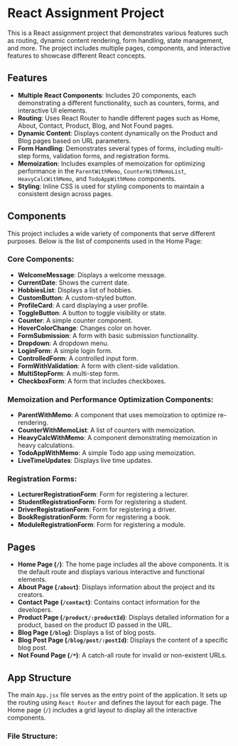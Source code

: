 # React Assignment Project

This is a React assignment project that demonstrates various features such as routing, dynamic content rendering, form handling, state management, and more. The project includes multiple pages, components, and interactive features to showcase different React concepts.

## Features

- **Multiple React Components**: Includes 20 components, each demonstrating a different functionality, such as counters, forms, and interactive UI elements.
- **Routing**: Uses React Router to handle different pages such as Home, About, Contact, Product, Blog, and Not Found pages.
- **Dynamic Content**: Displays content dynamically on the Product and Blog pages based on URL parameters.
- **Form Handling**: Demonstrates several types of forms, including multi-step forms, validation forms, and registration forms.
- **Memoization**: Includes examples of memoization for optimizing performance in the `ParentWithMemo`, `CounterWithMemoList`, `HeavyCalcWithMemo`, and `TodoAppWithMemo` components.
- **Styling**: Inline CSS is used for styling components to maintain a consistent design across pages.
  
## Components

This project includes a wide variety of components that serve different purposes. Below is the list of components used in the Home Page:

### Core Components:
- **WelcomeMessage**: Displays a welcome message.
- **CurrentDate**: Shows the current date.
- **HobbiesList**: Displays a list of hobbies.
- **CustomButton**: A custom-styled button.
- **ProfileCard**: A card displaying a user profile.
- **ToggleButton**: A button to toggle visibility or state.
- **Counter**: A simple counter component.
- **HoverColorChange**: Changes color on hover.
- **FormSubmission**: A form with basic submission functionality.
- **Dropdown**: A dropdown menu.
- **LoginForm**: A simple login form.
- **ControlledForm**: A controlled input form.
- **FormWithValidation**: A form with client-side validation.
- **MultiStepForm**: A multi-step form.
- **CheckboxForm**: A form that includes checkboxes.

### Memoization and Performance Optimization Components:
- **ParentWithMemo**: A component that uses memoization to optimize re-rendering.
- **CounterWithMemoList**: A list of counters with memoization.
- **HeavyCalcWithMemo**: A component demonstrating memoization in heavy calculations.
- **TodoAppWithMemo**: A simple Todo app using memoization.
- **LiveTimeUpdates**: Displays live time updates.

### Registration Forms:
- **LecturerRegistrationForm**: Form for registering a lecturer.
- **StudentRegistrationForm**: Form for registering a student.
- **DriverRegistrationForm**: Form for registering a driver.
- **BookRegistrationForm**: Form for registering a book.
- **ModuleRegistrationForm**: Form for registering a module.

## Pages

- **Home Page (`/`)**: The home page includes all the above components. It is the default route and displays various interactive and functional elements.
- **About Page (`/about`)**: Displays information about the project and its creators.
- **Contact Page (`/contact`)**: Contains contact information for the developers.
- **Product Page (`/product/:productId`)**: Displays detailed information for a product, based on the product ID passed in the URL.
- **Blog Page (`/blog`)**: Displays a list of blog posts.
- **Blog Post Page (`/blog/post/:postId`)**: Displays the content of a specific blog post.
- **Not Found Page (`/*`)**: A catch-all route for invalid or non-existent URLs.

## App Structure

The main `App.jsx` file serves as the entry point of the application. It sets up the routing using `React Router` and defines the layout for each page. The Home page (`/`) includes a grid layout to display all the interactive components.

### File Structure:
